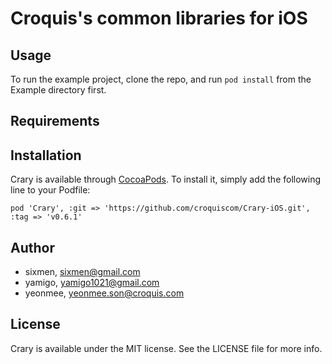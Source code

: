 # Croquis's common libraries for iOS

## Usage

To run the example project, clone the repo, and run `pod install` from the Example directory first.

## Requirements

## Installation

Crary is available through [CocoaPods](http://cocoapods.org). To install
it, simply add the following line to your Podfile:

    pod 'Crary', :git => 'https://github.com/croquiscom/Crary-iOS.git', :tag => 'v0.6.1'

## Author

* sixmen, sixmen@gmail.com
* yamigo, yamigo1021@gmail.com
* yeonmee, yeonmee.son@croquis.com

## License

Crary is available under the MIT license. See the LICENSE file for more info.
